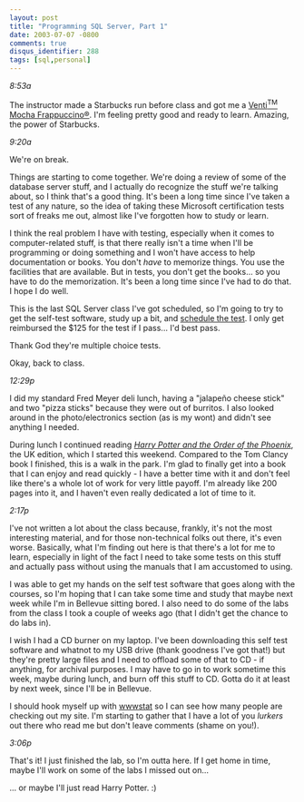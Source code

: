 ```yaml
---
layout: post
title: "Programming SQL Server, Part 1"
date: 2003-07-07 -0800
comments: true
disqus_identifier: 288
tags: [sql,personal]
---
```

*8:53a*

 The instructor made a Starbucks run before class and got me a
[Venti<sup>TM</sup> Mocha
Frappuccino®](/archive/2002/04/04/talk-dirty-to-me.aspx). I'm feeling
pretty good and ready to learn. Amazing, the power of Starbucks.

 *9:20a*

 We're on break.

 Things are starting to come together. We're doing a review of some of
the database server stuff, and I actually do recognize the stuff we're
talking about, so I think that's a good thing. It's been a long time
since I've taken a test of any nature, so the idea of taking these
Microsoft certification tests sort of freaks me out, almost like I've
forgotten how to study or learn.

 I think the real problem I have with testing, especially when it comes
to computer-related stuff, is that there really isn't a time when I'll
be programming or doing something and I won't have access to help
documentation or books. You don't *have* to memorize things. You use the
facilities that are available. But in tests, you don't get the books...
so you have to do the memorization. It's been a long time since I've had
to do that. I hope I do well.

 This is the last SQL Server class I've got scheduled, so I'm going to
try to get the self-test software, study up a bit, and [schedule the
test](http://www.prometric.com/). I only get reimbursed the $125 for
the test if I pass... I'd best pass.

 Thank God they're multiple choice tests.

 Okay, back to class.

 *12:29p*

 I did my standard Fred Meyer deli lunch, having a "jalapeño cheese
stick" and two "pizza sticks" because they were out of burritos. I also
looked around in the photo/electronics section (as is my wont) and
didn't see anything I needed.

 During lunch I continued reading [*Harry Potter and the Order of the
Phoenix*](http://www.amazon.com/exec/obidos/ASIN/043935806X/mhsvortex),
the UK edition, which I started this weekend. Compared to the Tom Clancy
book I finished, this is a walk in the park. I'm glad to finally get
into a book that I can enjoy and read quickly - I have a better time
with it and don't feel like there's a whole lot of work for very little
payoff. I'm already like 200 pages into it, and I haven't even really
dedicated a lot of time to it.

 *2:17p*

 I've not written a lot about the class because, frankly, it's not the
most interesting material, and for those non-technical folks out there,
it's even worse. Basically, what I'm finding out here is that there's a
lot for me to learn, especially in light of the fact I need to take some
tests on this stuff and actually pass without using the manuals that I
am accustomed to using.

 I was able to get my hands on the self test software that goes along
with the courses, so I'm hoping that I can take some time and study that
maybe next week while I'm in Bellevue sitting bored. I also need to do
some of the labs from the class I took a couple of weeks ago (that I
didn't get the chance to do labs in).

 I wish I had a CD burner on my laptop. I've been downloading this self
test software and whatnot to my USB drive (thank goodness I've got
that!) but they're pretty large files and I need to offload some of that
to CD - if anything, for archival purposes. I may have to go in to work
sometime this week, maybe during lunch, and burn off this stuff to CD.
Gotta do it at least by next week, since I'll be in Bellevue.

 I should hook myself up with
[wwwstat](http://ftp.ics.uci.edu/pub/websoft/wwwstat/) so I can see how
many people are checking out my site. I'm starting to gather that I have
a lot of you *lurkers* out there who read me but don't leave comments
(shame on you!).

 *3:06p*

 That's it! I just finished the lab, so I'm outta here. If I get home in
time, maybe I'll work on some of the labs I missed out on...

 ... or maybe I'll just read Harry Potter. :)
